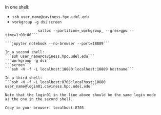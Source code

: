 In one shell:
- ```ssh user_name@caviness.hpc.udel.edu```
- ```workgroup -g dsi```
```screen```
```salloc --partition=devel --cpus-per-task=2 OR\
               salloc --partition=_workgroup_ --gres=gpu --time=1:00:00```
              
```jupyter notebook --no-browser --port=18889```

In a second shell:
```ssh user_name@caviness.hpc.udel.edu```
```workgroup -g dsi```
```screen```
```ssh -N -f -L localhost:18880:localhost:18889 hostname```

In a third shell:
```ssh -N -f -L localhost:8703:localhost:18880 user_name@login01.caviness.hpc.udel.edu```

Note that the login01 in the line above should be the same login node as the one in the second shell.

Copy in your browser: localhost:8703
